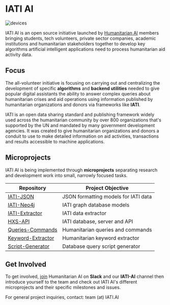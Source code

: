 # IATI AI

![devices](https://github.com/Humanitarian-AI/IATI-AI/blob/master/Media/IATI-Data-cropped.png)

IATI AI is an open source initiative launched by [Humanitarian AI](https://www.meetup.com/Humanitarian-AI/) members bringing students, tech volunteers, private sector companies, academic institutions and humanitarian stakeholders together to develop key algorithms artificial intelligent applications need to process humanitarian aid activity data.

## Focus

The all-volunteer initiative is focusing on carrying out and centralizing the development of specific **algorithms** and **backend utilities** needed to give popular digital assistants the ability to answer complex queries about humanitarian crises and aid operations using information published by humanitarian organizations and donors via frameworks like **IATI**.

IATI is an open data sharing standard and publishing framework widely used across the humanitarian community by over 800 organizations that's supported by the UN and mandated by many government development agencies. It was created to give humanitarian organizations and donors a conduit to use to make detailed information on aid activities, transactions and results accessible to machine applications.

## Microprojects

IATI AI is being implemented through **microprojects** separating research and development work into small, narrowly focused tasks.

Repository | Project Objective
---- | ----
[IATI-JSON](https://github.com/Humanitarian-AI/IATI-JSON) | JSON formatting models for IATI data
[IATI-Neo4j](https://github.com/Humanitarian-AI/IATI-Neo4j) | IATI graph database models
[IATI-Extractor](https://github.com/Humanitarian-AI/IATI-Extractor) | IATI data extractor
[HXS-API](https://github.com/Humanitarian-AI/HXS-API) | IATI database, server and API
[Queries-Commands](https://github.com/Humanitarian-AI/Queries-Commands) | Humanitarian queries and commands
[Keyword-Extractor](https://github.com/Humanitarian-AI/Keyword-Extractor) | Humanitarian keyword extractor
[Script-Generator](https://github.com/Humanitarian-AI/Script-Generator) | Database query script generator

## Get Involved

To get involved, [join](https://humanitarianai.typeform.com/to/DVRbE9) Humanitarian AI on **Slack** and our **IATI-AI** channel then introduce yourself to the team and check out IATI AI's different microprojects and their specific milestones and issues.

For general project inquiries, contact: team (at) IATI.AI
